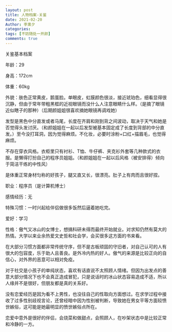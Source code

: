```yaml
---
layout: post
title: 人物档案-关鉴
date: 2021-02-20
Author: 李熏夕
categories: 
tags: [不妨随处一开颜]
comments: true
--- 
```

关鉴基本档案

年龄：29

身高：172cm

体重：60kg

外貌：肤色正常黄皮，鹅蛋脸。单眼皮，虹膜颜色很淡，接近琥珀色，细看显得很沉静，但由于常年带粗黑框的近视眼镜而没什么人注意眼睛什么样。（是摘了眼镜近似瞎子的那种）（后期颜姐姐很喜欢摘她眼镜再调戏她）

发型是黑色中分直发或者马尾，长度在齐肩和刚到背之间波动，取决于天气和她是否觉得头发讨厌。（和颜姐姐在一起以后发型被基本固定成了长度到背部的中分直发。）至今没打耳洞，因为觉得麻烦。不化妆，必要时涂粉+口红+描眉毛，也觉得麻烦。

不存在穿衣风格。衣柜里只有衬衫、T恤、牛仔裤、夹克衫外套等几种款式的衣服。是懒得打扮自己的程序员姐姐。（和颜姐姐在一起以后风格（被安排得）倾向于简洁干练的中性风）

是体重正常身材匀称的好孩子，腿又直又长，很漂亮。肚子上有肉而且很好捏。

职业：程序员（是计算机博士）

感情经历：无

特殊习惯：一时兴起给伴侣做很多饭然后逼着她吃完。

爱好：学习

性格：傲气又冰山的女博士，想搞科研未得而最终开始就业。对求知仍然有莫大的热情。大学以来业余热爱文史哲和社会学，会买很多这方面的书来看。

在大部分习惯方面都非常传统守序，但不是古板顽固的守旧者，对自己认可的人有很大的包容度，乐于助人且善良。是外冷内热的好人。傲气的来源是比较正向的自信心，对外界的恶意可以相对免疫。

对于社交是小孩子的单纯状态，喜欢有话直说不太照顾人情绪。但因为出发点的善意大部分情况下也不会真正造成冒犯，只是说话时的冰山状态容易造成不适，所以人缘并不是很好，但朋友都是真的关系好。

没有恋爱经历是因为看不上男性，也没往自己的性取向方面想过。在求学过程中接收了过多性别歧视言论，还曾经暗中因为性别被判断，导致她在男女平等方面较愤世嫉俗，这可能是她最明显的愤世嫉俗点所在。

恋爱中意外是很好的伴侣，会烧菜和做甜点，会照顾人，在吵架状态中是比较正常和冷静的一方。

